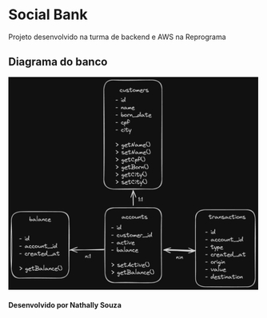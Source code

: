 # Social Bank

Projeto desenvolvido na turma de backend e AWS na Reprograma

## Diagrama do banco

<img src="schema.png" width="500">

#### Desenvolvido por Nathally Souza
